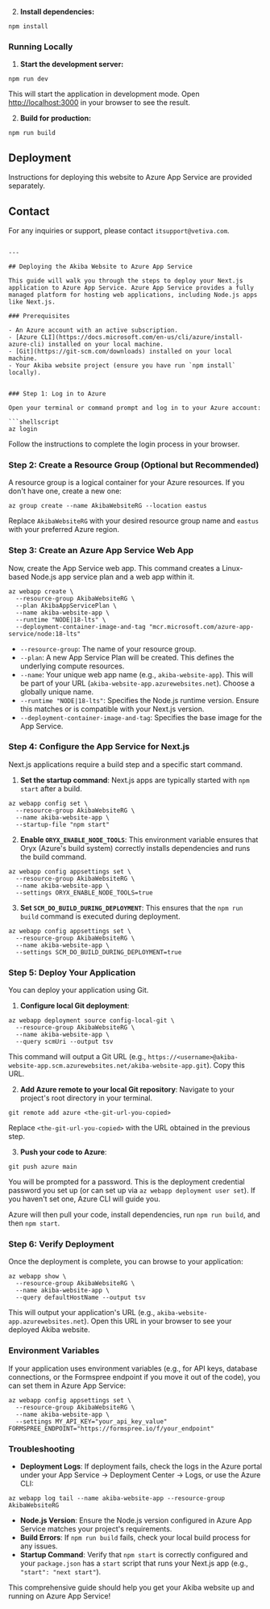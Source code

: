 2. **Install dependencies:**

```shellscript
npm install
```




### Running Locally

1. **Start the development server:**

```shellscript
npm run dev
```

This will start the application in development mode. Open [http://localhost:3000](http://localhost:3000) in your browser to see the result.


2. **Build for production:**

```shellscript
npm run build
```


## Deployment

Instructions for deploying this website to Azure App Service are provided separately.

## Contact

For any inquiries or support, please contact `itsupport@vetiva.com`.
```

---

## Deploying the Akiba Website to Azure App Service

This guide will walk you through the steps to deploy your Next.js application to Azure App Service. Azure App Service provides a fully managed platform for hosting web applications, including Node.js apps like Next.js.

### Prerequisites

- An Azure account with an active subscription.
- [Azure CLI](https://docs.microsoft.com/en-us/cli/azure/install-azure-cli) installed on your local machine.
- [Git](https://git-scm.com/downloads) installed on your local machine.
- Your Akiba website project (ensure you have run `npm install` locally).


### Step 1: Log in to Azure

Open your terminal or command prompt and log in to your Azure account:

```shellscript
az login
```

Follow the instructions to complete the login process in your browser.

### Step 2: Create a Resource Group (Optional but Recommended)

A resource group is a logical container for your Azure resources. If you don't have one, create a new one:

```shellscript
az group create --name AkibaWebsiteRG --location eastus
```

Replace `AkibaWebsiteRG` with your desired resource group name and `eastus` with your preferred Azure region.

### Step 3: Create an Azure App Service Web App

Now, create the App Service web app. This command creates a Linux-based Node.js app service plan and a web app within it.

```shellscript
az webapp create \
  --resource-group AkibaWebsiteRG \
  --plan AkibaAppServicePlan \
  --name akiba-website-app \
  --runtime "NODE|18-lts" \
  --deployment-container-image-and-tag "mcr.microsoft.com/azure-app-service/node:18-lts"
```

- `--resource-group`: The name of your resource group.
- `--plan`: A new App Service Plan will be created. This defines the underlying compute resources.
- `--name`: Your unique web app name (e.g., `akiba-website-app`). This will be part of your URL (`akiba-website-app.azurewebsites.net`). Choose a globally unique name.
- `--runtime "NODE|18-lts"`: Specifies the Node.js runtime version. Ensure this matches or is compatible with your Next.js version.
- `--deployment-container-image-and-tag`: Specifies the base image for the App Service.


### Step 4: Configure the App Service for Next.js

Next.js applications require a build step and a specific start command.

1. **Set the startup command**: Next.js apps are typically started with `npm start` after a build.

```shellscript
az webapp config set \
  --resource-group AkibaWebsiteRG \
  --name akiba-website-app \
  --startup-file "npm start"
```


2. **Enable `ORYX_ENABLE_NODE_TOOLS`**: This environment variable ensures that Oryx (Azure's build system) correctly installs dependencies and runs the build command.

```shellscript
az webapp config appsettings set \
  --resource-group AkibaWebsiteRG \
  --name akiba-website-app \
  --settings ORYX_ENABLE_NODE_TOOLS=true
```


3. **Set `SCM_DO_BUILD_DURING_DEPLOYMENT`**: This ensures that the `npm run build` command is executed during deployment.

```shellscript
az webapp config appsettings set \
  --resource-group AkibaWebsiteRG \
  --name akiba-website-app \
  --settings SCM_DO_BUILD_DURING_DEPLOYMENT=true
```




### Step 5: Deploy Your Application

You can deploy your application using Git.

1. **Configure local Git deployment**:

```shellscript
az webapp deployment source config-local-git \
  --resource-group AkibaWebsiteRG \
  --name akiba-website-app \
  --query scmUri --output tsv
```

This command will output a Git URL (e.g., `https://<username>@akiba-website-app.scm.azurewebsites.net/akiba-website-app.git`). Copy this URL.


2. **Add Azure remote to your local Git repository**:
Navigate to your project's root directory in your terminal.

```shellscript
git remote add azure <the-git-url-you-copied>
```

Replace `<the-git-url-you-copied>` with the URL obtained in the previous step.


3. **Push your code to Azure**:

```shellscript
git push azure main
```

You will be prompted for a password. This is the deployment credential password you set up (or can set up via `az webapp deployment user set`). If you haven't set one, Azure CLI will guide you.

Azure will then pull your code, install dependencies, run `npm run build`, and then `npm start`.




### Step 6: Verify Deployment

Once the deployment is complete, you can browse to your application:

```shellscript
az webapp show \
  --resource-group AkibaWebsiteRG \
  --name akiba-website-app \
  --query defaultHostName --output tsv
```

This will output your application's URL (e.g., `akiba-website-app.azurewebsites.net`). Open this URL in your browser to see your deployed Akiba website.

### Environment Variables

If your application uses environment variables (e.g., for API keys, database connections, or the Formspree endpoint if you move it out of the code), you can set them in Azure App Service:

```shellscript
az webapp config appsettings set \
  --resource-group AkibaWebsiteRG \
  --name akiba-website-app \
  --settings MY_API_KEY="your_api_key_value" FORMSPREE_ENDPOINT="https://formspree.io/f/your_endpoint"
```

### Troubleshooting

- **Deployment Logs**: If deployment fails, check the logs in the Azure portal under your App Service -> Deployment Center -> Logs, or use the Azure CLI:

```shellscript
az webapp log tail --name akiba-website-app --resource-group AkibaWebsiteRG
```


- **Node.js Version**: Ensure the Node.js version configured in Azure App Service matches your project's requirements.
- **Build Errors**: If `npm run build` fails, check your local build process for any issues.
- **Startup Command**: Verify that `npm start` is correctly configured and your `package.json` has a `start` script that runs your Next.js app (e.g., `"start": "next start"`).


This comprehensive guide should help you get your Akiba website up and running on Azure App Service!

